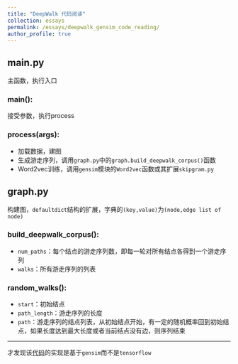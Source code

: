 ```yaml
---
title: "DeepWalk 代码阅读"
collection: essays
permalink: /essays/deepwalk_gensim_code_reading/
author_profile: true
---
```



## main.py 
主函数，执行入口

### main():
接受参数，执行process

### process(args):
* 加载数据，建图
* 生成游走序列，调用`graph.py`中的`graph.build_deepwalk_corpus()`函数
* Word2vec训练，调用`gensim`模块的`Word2vec`函数或其扩展`skipgram.py`

## graph.py
构建图，`defaultdict`结构的扩展，字典的`(key,value)`为`(node,edge list of node)`

### build\_deepwalk\_corpus():
* `num_paths`：每个结点的游走序列数，即每一轮对所有结点各得到一个游走序列
* `walks`：所有游走序列的列表

### random\_walks():
* `start`：初始结点
* `path_length`：游走序列的长度
* `path`：游走序列的结点列表，从初始结点开始，有一定的随机概率回到初始结点，如果长度达到最大长度或者当前结点没有边，则序列结束

---
才发现该[代码](https://pypi.python.org/pypi/deepwalk)的实现是基于`gensim`而不是`tensorflow`  
